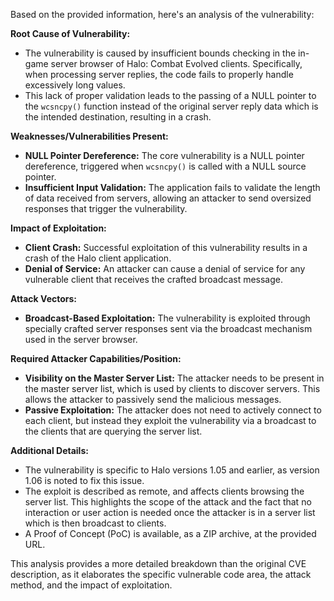 Based on the provided information, here's an analysis of the vulnerability:

**Root Cause of Vulnerability:**
- The vulnerability is caused by insufficient bounds checking in the in-game server browser of Halo: Combat Evolved clients. Specifically, when processing server replies, the code fails to properly handle excessively long values.
- This lack of proper validation leads to the passing of a NULL pointer to the `wcsncpy()` function instead of the original server reply data which is the intended destination, resulting in a crash.

**Weaknesses/Vulnerabilities Present:**
- **NULL Pointer Dereference:** The core vulnerability is a NULL pointer dereference, triggered when `wcsncpy()` is called with a NULL source pointer.
- **Insufficient Input Validation:** The application fails to validate the length of data received from servers, allowing an attacker to send oversized responses that trigger the vulnerability.

**Impact of Exploitation:**
- **Client Crash:** Successful exploitation of this vulnerability results in a crash of the Halo client application.
- **Denial of Service:** An attacker can cause a denial of service for any vulnerable client that receives the crafted broadcast message.

**Attack Vectors:**
- **Broadcast-Based Exploitation:** The vulnerability is exploited through specially crafted server responses sent via the broadcast mechanism used in the server browser.

**Required Attacker Capabilities/Position:**
- **Visibility on the Master Server List:** The attacker needs to be present in the master server list, which is used by clients to discover servers. This allows the attacker to passively send the malicious messages.
- **Passive Exploitation:** The attacker does not need to actively connect to each client, but instead they exploit the vulnerability via a broadcast to the clients that are querying the server list.

**Additional Details:**
- The vulnerability is specific to Halo versions 1.05 and earlier, as version 1.06 is noted to fix this issue.
- The exploit is described as remote, and affects clients browsing the server list. This highlights the scope of the attack and the fact that no interaction or user action is needed once the attacker is in a server list which is then broadcast to clients.
- A Proof of Concept (PoC) is available, as a ZIP archive,  at the provided URL.

This analysis provides a more detailed breakdown than the original CVE description, as it elaborates the specific vulnerable code area, the attack method, and the impact of exploitation.